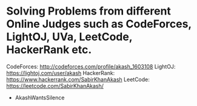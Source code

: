 # Solving Problems from different Online Judges such as CodeForces, LightOJ, UVa, LeetCode, HackerRank etc. 

CodeForces: http://codeforces.com/profile/akash_1603108
LightOJ: https://lightoj.com/user/akash
HackerRank: https://www.hackerrank.com/SabirKhanAkash
LeetCode: https://leetcode.com/SabirKhanAkash/

- AkashWantsSilence
 
